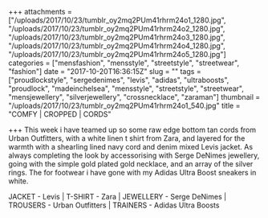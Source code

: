+++
attachments = ["/uploads/2017/10/23/tumblr_oy2mq2PUm41rhrm24o1_1280.jpg", "/uploads/2017/10/23/tumblr_oy2mq2PUm41rhrm24o2_1280.jpg", "/uploads/2017/10/23/tumblr_oy2mq2PUm41rhrm24o3_1280.jpg", "/uploads/2017/10/23/tumblr_oy2mq2PUm41rhrm24o4_1280.jpg", "/uploads/2017/10/23/tumblr_oy2mq2PUm41rhrm24o5_1280.jpg"]
categories = ["mensfashion", "mensstyle", "streetstyle", "streetwear", "fashion"]
date = "2017-10-20T16:36:15Z"
slug = ""
tags = ["proudlockstyle", "sergedenimes", "levis", "adidas", "ultraboosts", "proudlock", "madeinchelsea", "mensstyle", "streetstyle", "streetwear", "mensjewellery", "silverjewellery", "crossnecklace", "zaraman"]
thumbnail = "/uploads/2017/10/23/tumblr_oy2mq2PUm41rhrm24o1_540.jpg"
title = "COMFY | CROPPED | CORDS"

+++
This week i have teamed up so some raw edge bottom tan cords from Urban Outfitters, with a white linen t shirt from Zara, and layered for the warmth with a shearling lined navy cord and denim mixed Levis jacket. As always completing the look by accessorising with Serge DeNimes jewellery, going with the simple gold plated gold necklace, and an array of the silver rings. The for footwear i have gone with my Adidas Ultra Boost sneakers in white.

JACKET - Levis | T-SHIRT - Zara | JEWELLERY - Serge DeNimes | TROUSERS - Urban Outfitters | TRAINERS - Adidas Ultra Boosts